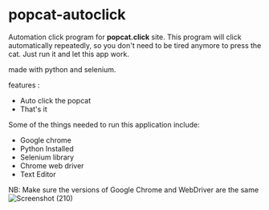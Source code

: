 # popcat-autoclick
Automation click program for **popcat.click** site.
This program will click automatically repeatedly, so you don't need to be tired anymore to press the cat.
Just run it and let this app work.

made with python and selenium.

features :
- Auto click the popcat
- That's it

Some of the things needed to run this application include:
- Google chrome
- Python Installed
- Selenium library
- Chrome web driver
- Text Editor

NB: Make sure the versions of Google Chrome and WebDriver are the same
![Screenshot (210)](https://user-images.githubusercontent.com/49423419/144006812-1913a833-b710-47c2-88f1-6983a57a829e.png)
